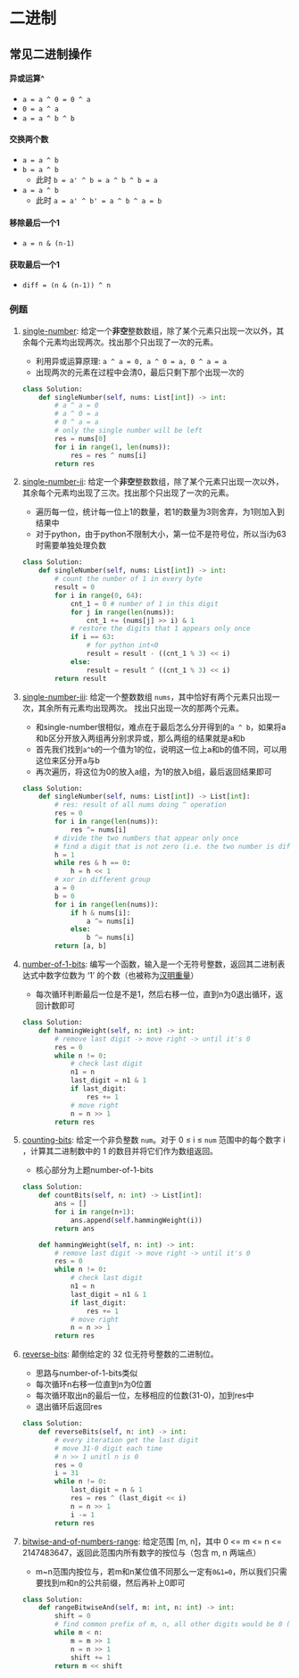 # 二进制

## 常见二进制操作

#### 异或运算^

* `a = a ^ 0 = 0 ^ a`
* `0 = a ^ a`
* `a = a ^ b ^ b`

#### 交换两个数

* `a = a ^ b`
* `b = a ^ b`
  * 此时 `b = a' ^ b = a ^ b ^ b = a`
* `a = a ^ b`
  * 此时 `a = a' ^ b' = a ^ b ^ a = b`

#### 移除最后一个1

* `a = n & (n-1)`

#### 获取最后一个1

* `diff = (n & (n-1)) ^ n`

### 例题

1. [single-number](https://leetcode-cn.com/problems/single-number/): 给定一个**非空**整数数组，除了某个元素只出现一次以外，其余每个元素均出现两次。找出那个只出现了一次的元素。

   * 利用异或运算原理: `a ^ a = 0, a ^ 0 = a, 0 ^ a = a`
   * 出现两次的元素在过程中会清0，最后只剩下那个出现一次的

   ```python
   class Solution:
       def singleNumber(self, nums: List[int]) -> int:
           # a ^ a = 0
           # a ^ 0 = a
           # 0 ^ a = a
           # only the single number will be left
           res = nums[0]
           for i in range(1, len(nums)):
               res = res ^ nums[i]
           return res
   ```

2. [single-number-ii](https://leetcode-cn.com/problems/single-number-ii/): 给定一个**非空**整数数组，除了某个元素只出现一次以外，其余每个元素均出现了三次。找出那个只出现了一次的元素。

   * 遍历每一位，统计每一位上1的数量，若1的数量为3则舍弃，为1则加入到结果中
   * 对于python，由于python不限制大小，第一位不是符号位，所以当i为63时需要单独处理负数

   ```python
   class Solution:
       def singleNumber(self, nums: List[int]) -> int:
           # count the number of 1 in every byte
           result = 0
           for i in range(0, 64):
               cnt_1 = 0 # number of 1 in this digit
               for j in range(len(nums)):
                   cnt_1 += (nums[j] >> i) & 1
               # restore the digits that 1 appears only once
               if i == 63:
                   # for python int<0
                   result = result - ((cnt_1 % 3) << i)
               else:
                   result = result ^ ((cnt_1 % 3) << i)
           return result
   ```

3. [single-number-iii](https://leetcode-cn.com/problems/single-number-iii/): 给定一个整数数组 `nums`，其中恰好有两个元素只出现一次，其余所有元素均出现两次。 找出只出现一次的那两个元素。

   * 和single-number很相似，难点在于最后怎么分开得到的`a ^ b`，如果将a和b区分开放入两组再分别求异或，那么两组的结果就是a和b
   * 首先我们找到`a^b`的一个值为1的位，说明这一位上a和b的值不同，可以用这位来区分开a与b
   * 再次遍历，将这位为0的放入a组，为1的放入b组，最后返回结果即可

   ```python
   class Solution:
       def singleNumber(self, nums: List[int]) -> List[int]:
           # res: result of all nums doing ^ operation
           res = 0
           for i in range(len(nums)):
               res ^= nums[i]
           # divide the two numbers that appear only once
           # find a digit that is not zero (i.e. the two number is different at this digit)
           h = 1
           while res & h == 0:
               h = h << 1
           # xor in different group
           a = 0
           b = 0
           for i in range(len(nums)):
               if h & nums[i]:
                   a ^= nums[i]
               else:
                   b ^= nums[i]
           return [a, b]
   ```

4. [number-of-1-bits](https://leetcode-cn.com/problems/number-of-1-bits/): 编写一个函数，输入是一个无符号整数，返回其二进制表达式中数字位数为 ‘1’ 的个数（也被称为[汉明重量](https://baike.baidu.com/item/汉明重量)）

   * 每次循环判断最后一位是不是1，然后右移一位，直到n为0退出循环，返回计数即可

   ```python
   class Solution:
       def hammingWeight(self, n: int) -> int:
           # remove last digit -> move right -> until it's 0
           res = 0
           while n != 0:
               # check last digit
               n1 = n
               last_digit = n1 & 1
               if last_digit:
                   res += 1
               # move right
               n = n >> 1
           return res
   ```

5. [counting-bits](https://leetcode-cn.com/problems/counting-bits/): 给定一个非负整数 `num`。对于 0 ≤ i ≤ `num` 范围中的每个数字 i ，计算其二进制数中的 1 的数目并将它们作为数组返回。

   * 核心部分为上题number-of-1-bits

   ```python
   class Solution:
       def countBits(self, n: int) -> List[int]:
           ans = []
           for i in range(n+1):
               ans.append(self.hammingWeight(i))
           return ans
   
       def hammingWeight(self, n: int) -> int:
           # remove last digit -> move right -> until it's 0
           res = 0
           while n != 0:
               # check last digit
               n1 = n
               last_digit = n1 & 1
               if last_digit:
                   res += 1
               # move right
               n = n >> 1
           return res
   ```

6. [reverse-bits](https://leetcode-cn.com/problems/reverse-bits/): 颠倒给定的 32 位无符号整数的二进制位。

   * 思路与number-of-1-bits类似
   * 每次循环n右移一位直到n为0位置
   * 每次循环取出n的最后一位，左移相应的位数(31-0)，加到res中
   * 退出循环后返回res

   ```python
   class Solution:
       def reverseBits(self, n: int) -> int:
           # every iteration get the last digit
           # move 31-0 digit each time
           # n >> 1 unitl n is 0
           res = 0
           i = 31
           while n != 0:
               last_digit = n & 1
               res = res ^ (last_digit << i)
               n = n >> 1
               i -= 1
           return res
   ```

7. [bitwise-and-of-numbers-range](https://leetcode-cn.com/problems/bitwise-and-of-numbers-range/): 给定范围 [m, n]，其中 0 <= m <= n <= 2147483647，返回此范围内所有数字的按位与（包含 m, n 两端点）

   * m~n范围内按位与，若m和n某位值不同那么一定有`0&1=0`，所以我们只需要找到m和n的公共前缀，然后再补上0即可

   ```python
   class Solution:
       def rangeBitwiseAnd(self, m: int, n: int) -> int:
           shift = 0
           # find common prefix of m, n, all other digits would be 0 (1 & 0 = 0)
           while m < n:
               m = m >> 1
               n = n >> 1
               shift += 1
           return m << shift
   ```

   